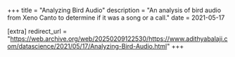 +++
title = "Analyzing Bird Audio"
description = "An analysis of bird audio from Xeno Canto to determine if it was a song or a call."
date = 2021-05-17

[extra]
redirect_url = "https://web.archive.org/web/20250209122530/https://www.adithyabalaji.com/datascience/2021/05/17/Analyzing-Bird-Audio.html"
+++

